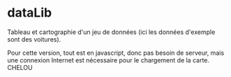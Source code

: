 # dataLib
Tableau et cartographie d'un jeu de données (ici les données d'exemple sont des voitures).

Pour cette version, tout est en javascript, donc pas besoin de serveur, mais une connexion Internet est nécessaire pour le chargement de la carte.
CHELOU
